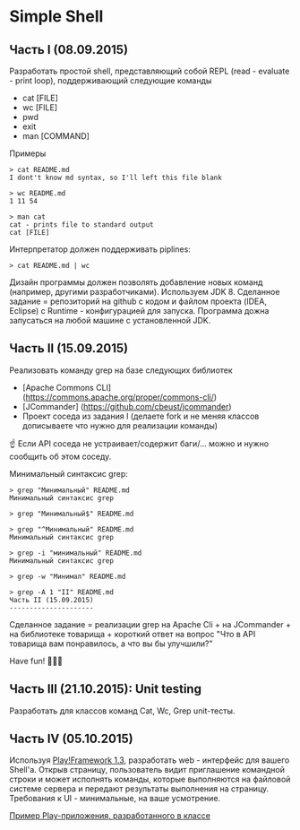 Simple Shell
============

Часть I (08.09.2015)
--------------------


Разработать простой shell, представляющий собой REPL (read - evaluate - print loop),
поддерживающий следующие команды
 - cat [FILE]
 - wc [FILE]
 - pwd
 - exit
 - man [COMMAND]

Примеры

    > cat README.md
    I dont't know md syntax, so I'll left this file blank

    > wc README.md
    1 11 54

    > man cat
    cat - prints file to standard output
    cat [FILE]

Интерпретатор должен поддерживать piplines:

    > cat README.md | wc

Дизайн программы должен позволять добавление новых команд (например, другими разработчиками).
Используем JDK 8.
Сделанное задание = репозиторий на github с кодом и файлом проекта (IDEA, Eclipse) с Runtime - конфигурацией для запуска.
Программа дожна запусаться на любой машине с установленной JDK.

Часть II (15.09.2015)
---------------------

Реализовать команду grep на базе следующих библиотек
- [Apache Commons CLI] (https://commons.apache.org/proper/commons-cli/)
- [JCommander] (https://github.com/cbeust/jcommander)
- Проект соседа из задания I (делаете fork и не меняя классов дописываете что нужно для реализации команды)

:point_up: Если API соседа не устраивает/содержит баги/... можно и нужно сообщить об этом соседу.

Минимальный синтаксис grep:

    > grep "Минимальный" README.md
    Минимальный синтаксис grep

    > grep "Минимальный$" README.md

    > grep "^Минимальный" README.md
    Минимальный синтаксис grep

    > grep -i "минимальный" README.md
    Минимальный синтаксис grep

    > grep -w "Минимал" README.md

    > grep -A 1 "II" README.md
    Часть II (15.09.2015)
    ---------------------

Сделанное задание = реализации grep на Apache Cli + на JCommander + на библиотеке товарища + короткий ответ на вопрос "Что в API товарища вам понравилось, а что вы бы улучшили?"

Have fun! :dancer::dancer::dancer:

Часть III (21.10.2015): Unit testing
--------------------
Разработать для классов команд Cat, Wc, Grep unit-тесты.

Часть IV (05.10.2015)
--------------------
Используя [Play!Framework 1.3](https://www.playframework.com/documentation/1.3.x/home), разработать web - интерфейс для вашего Shell'а. 
Открыв страницу, пользователь видит приглашение командной строки и может исполнять команды, которые выполняются на файловой системе сервера и передают результаты выполнения на страницу.
Требования к UI - минимальные, на ваше усмотрение.

[Пример Play-приложения, разработанного в классе](https://github.com/atolmachev/bullshitrater)
